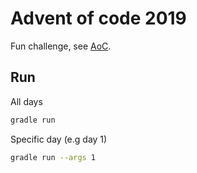 # Advent of code 2019
Fun challenge, see [AoC](https://adventofcode.com).

## Run
All days
```bash
gradle run
```
Specific day (e.g day 1)
```bash
gradle run --args 1
```
